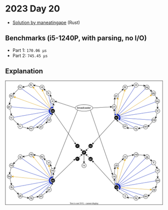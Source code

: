 # 2023 Day 20

- [Solution by maneatingape](https://github.com/maneatingape/advent-of-code-rust/blob/main/src/year2023/day20.rs) (Rust)

## Benchmarks (i5-1240P, with parsing, no I/O)

- Part 1: `170.06 µs`
- Part 2: `745.45 µs`

## Explanation

![Input Graph](./input.svg)
